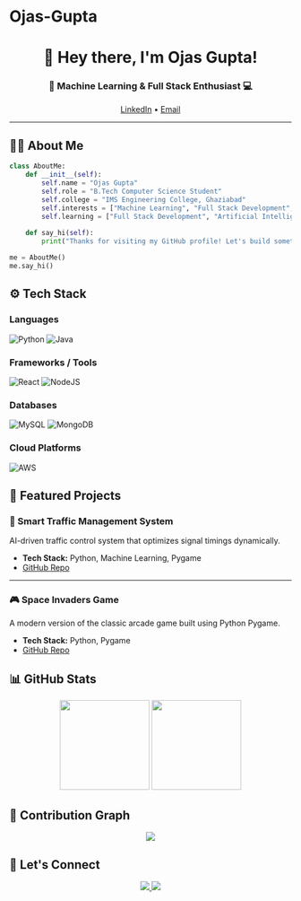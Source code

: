 # Ojas-Gupta
<!-- Banner -->
<h1 align="center">👋 Hey there, I'm Ojas Gupta!</h1>
<h3 align="center">🚀 Machine Learning & Full Stack Enthusiast 💻</h3>

<p align="center">
  <a href="http://www.linkedin.com/in/ojas-gupta-883804278/">LinkedIn</a> •
  <a href="mailto:ojasgupta2003@gmail.com">Email</a>
</p>

---

## 🧑‍💻 About Me

```python
class AboutMe:
    def __init__(self):
        self.name = "Ojas Gupta"
        self.role = "B.Tech Computer Science Student"
        self.college = "IMS Engineering College, Ghaziabad"
        self.interests = ["Machine Learning", "Full Stack Development", "Problem Solving"]
        self.learning = ["Full Stack Development", "Artificial Intelligence"]
    
    def say_hi(self):
        print("Thanks for visiting my GitHub profile! Let's build something awesome together 🚀")

me = AboutMe()
me.say_hi()
```

## ⚙️ Tech Stack

### **Languages**
![Python](https://img.shields.io/badge/Python-3776AB?style=for-the-badge&logo=python&logoColor=white)
![Java](https://img.shields.io/badge/Java-ED8B00?style=for-the-badge&logo=openjdk&logoColor=white)

### **Frameworks / Tools**
![React](https://img.shields.io/badge/React-61DAFB?style=for-the-badge&logo=react&logoColor=black)
![NodeJS](https://img.shields.io/badge/Node.js-339933?style=for-the-badge&logo=nodedotjs&logoColor=white)

### **Databases**
![MySQL](https://img.shields.io/badge/MySQL-4479A1?style=for-the-badge&logo=mysql&logoColor=white)
![MongoDB](https://img.shields.io/badge/MongoDB-4EA94B?style=for-the-badge&logo=mongodb&logoColor=white)

### **Cloud Platforms**
![AWS](https://img.shields.io/badge/AWS-232F3E?style=for-the-badge&logo=amazonaws&logoColor=white)

## 📂 Featured Projects

### 🚦 Smart Traffic Management System
AI-driven traffic control system that optimizes signal timings dynamically.
- **Tech Stack:** Python, Machine Learning, Pygame  
- [GitHub Repo](https://github.com/ojas-03/STMS)

---

### 🎮 Space Invaders Game
A modern version of the classic arcade game built using Python Pygame.
- **Tech Stack:** Python, Pygame  
- [GitHub Repo](https://github.com/ojas-03/Space-Invaders-Pygame-)


## 📊 GitHub Stats
<p align="center">
  <img src="https://github-readme-stats.vercel.app/api?username=ojas-03&show_icons=true&theme=tokyonight" height="160"/>
  <img src="https://github-readme-stats.vercel.app/api/top-langs/?username=ojas-03&layout=compact&theme=tokyonight" height="160"/>
</p>

## 🚀 Contribution Graph
<p align="center">
  <img src="https://github-readme-activity-graph.vercel.app/graph?username=ojas-03&theme=tokyo-night" />
</p>

## 🤝 Let's Connect
<p align="center">
  <a href="YOUR_LINKEDIN_URL">
    <img src="https://img.shields.io/badge/LinkedIn-0077B5?style=for-the-badge&logo=linkedin&logoColor=white" />
  </a>
  <a href="mailto:YOUR_EMAIL@gmail.com">
    <img src="https://img.shields.io/badge/Email-D14836?style=for-the-badge&logo=gmail&logoColor=white" />
  </a>
</p>
